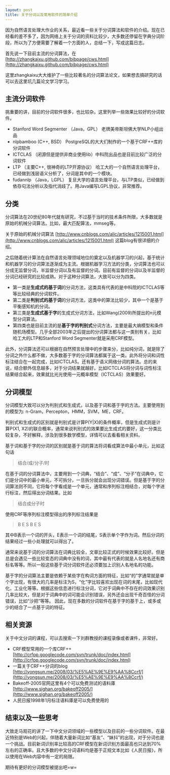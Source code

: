 ```yaml
--- 
layout: post
title: 关于分词以及常用软件的简单介绍
---
```


因为自然语言处理大作业的关系，最近看一些关于分词算法和软件的介绍。现在已经看的差不多了，因为网络上关于分词的资料比较少，大多数还停留在字典分词阶段，所以为了方便需要了解着一个方面的人，总结一下，写成这篇日志。

首先说一下目前主流的分词算法，在 [http://zhangkaixu.github.com/bibpage/cws.html](http://zhangkaixu.github.com/bibpage/cws.html)

这里zhangkaixu大大维护了一些比较著名的分词算法论文，如果想去搞研究的话可以去这里坑几篇论文学习学习。


## 主流分词软件

挑重要的讲，目前的分词软件很多，也比较杂。这里列举一些效果比较好的分词软件。

* Stanford Word Segmenter （Java，GPL） 老牌美帝斯坦佛大学NLP小组出品
* nlpbamboo (C++, BSD） PostgreSQL的大大们制作的一个基于CRF++库的分词软件
* ICTCLAS （闭源但是提供非商业使用lib）中科院出品也是目前比较广泛的分词软件
* LTP （主要C++, 很神奇的LTP开源协议） 哈工大的一个自然语言处理平台，已经做到浅层语义分析了，分词是其中的一个模块。
* fudannlp （Java，LGPL） 复旦大学的语言处理平台，与LTP类似，已经做到依存句法分析以及指代消歧了。用Java编写LGPL协议，非常推荐。


## 分类

分词算法在20世纪80年代就有研究，不过基于当时的技术条件所限，大多数就是原始的机械分词算法。比如，最大匹配算法，mmseg等。

关于原始的机械分词算法 [http://www.cnblogs.com/alic/articles/1215001.html](http://www.cnblogs.com/alic/articles/1215001.html) 这篇blog有很详细的介绍。

之后随着统计算法在自然语言处理领域地位的奠定以及机器学习的兴起，基于统计和机器学习的分词算法逐渐成为主流。根据机器学习方法的分类，分词算法也可以分成无监督分词，半监督分词以及有监督的分词。目前有监督的分词以及半监督的分词已经研究的比较成熟。对于这种分词算法，大致可以分为四类。

* 第一类是**生成式的基于词**的分词方法，这类具有代表的是中科院的ICTCLAS等等比较经典的分词软件。
* 第二类是**判别式的基于词**的分词方法，这类中的算法比较少，其中一个是基于平衡感知机的分词。
* 第三类是**生成式基于字**的生成式分词方法，比如Wang(2009)所提出的n元模型分词算法。
* 第四类也是目前主流的是**基于字的判别式**分词方法，主要是最大熵模型和条件随机场模型。几乎全部2003年之后提出的分词算法都与这一类别有关，比如哈工大的LTP和Stanford Word Segmenter就是采用CRF模型。

此外，分词算法还可以根据在自然预言处理中的步骤来分，比如纯分词，就是除了分词之外什么都不做，大多数基于字的分词算法都属于这一类。此外将分词和词性标注结合在一起完成，比如ICTCLAS。还有基于语义网络分词的算法。总的来说，结合额外信息越多，对于分词结果就越好。比如ICTCLAS将分词与词性标注结果结合起来，效果就比光光使用一元概率模型（ICTCLAS）效果要好。

## 分词模型

分词模型大致可以分为判别式和生成式，以及基于词和基于字的方法。主要使用到的模型为: n-Gram，Percepton，HMM，SVM，ME，CRF。

判别式和生成式的区别就是判别式是计算P(Y|X)的条件概率，但是生成式则是计算P(X1, X2)的联合概率，通常来说判别式的效果要比生成式的要好，这一分类比较复杂，不好解释，涉及到很多数学模型，详情可以去看看相关资料。

基于词和基于字的分词的区别就是基于词的算法将词看成算法中最小单元，比如这句话

>结合/成/分子/时

在基于词的分词算法中，主要用到一个词典，“结合”、“成”、“分子”在词典中，它们是分词中的最小单元，不可拆分，一旦拆分就会出现分词错误。但是基于字的分词算法则不同，它将每个字看成是一个单元，通常和序列标注相结合，对每个字进行标注，然后得出分词结果。比如

>结合成分子时

使用CRF等序列标注模型得出的序列标注结果是

>B E S B E S

其中B表示一个词的开头，E表示一个词的结尾，S表示单个字作为词。然后分词的结果经过一些小处理就可以得出了。

通常来说基于词的分词算法在词典比较全，文章比较正式的时候效果比较好。但是总是会遇见一些比较变态的词典中没有的词，其中最有代表的就是人名地名还有商标名等等。所以一般这些基于词分词软件还必须要加上识别人名地名的功能。

基于字的分词算法主要是依赖于某些字在构词方面的特征，比如“的”字通常就是单个字出现，有很大的几率是标注为S，“化”字比较喜欢出现在词的末尾，比如现代化，工业化等等。根据这些信息进行标注分词，它对于词典中不存在的词效果识别几率比较大，但是对于词典中的词可能会识别错误，另外还会出现千奇百怪的分词错误，比如“沙把”等等。
因此，现在多数的分词软件在基于字的基于上，或多或少的结合了一点基于词的特征。

## 相关资源

关于中文分词的课程，可以去搜索一下刘群教授的课程录像或者课件，非常好。

* CRF模型常用的一个库CRF++ [http://crfpp.googlecode.com/svn/trunk/doc/index.html](http://crfpp.googlecode.com/svn/trunk/doc/index.html)
* 一篇关于CRF++分词的blog [http://yongsun.me/2008/03/%E5%AE%9E%E9%AA%8Ccrf/](http://yongsun.me/2008/03/%E5%AE%9E%E9%AA%8Ccrf/)
* Bakeoff-2005官网这里有4个可以免费测试的语料庫 [http://www.sighan.org/bakeoff2005/](http://www.sighan.org/bakeoff2005/)
* 人民日报1998年1月标注语料庫是可以免费使用的

## 结束以及一些思考

大致走马观花的讲了一下中文分词领域的一些模型以及目前的一些分词软件。在最近特别是Web的兴起，伴随着大量新词比如“基友”、“妹抖”的出现，对于分词也是一个挑战。目前新词识别率比较高的CRF模型在新词识别方面最高也只达到70%左右的正确率。且大多数的中文分词语料均是基于正规文本比如《人民日报》，所以使用在Web内容中有一定的局限。

期待有更好的分词模型被提出吧=w=
